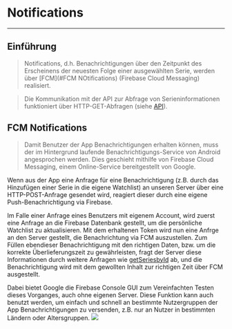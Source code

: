 
# Notifications

---

## Einführung

>Notifications, d.h. Benachrichtigungen über den Zeitpunkt des Erscheinens der neuesten Folge einer ausgewählten Serie, werden über [FCM](#FCM NOtifications) (Firebase Cloud Messaging) realisiert.

>Die Kommunikation mit der API zur Abfrage von Serieninformationen funktioniert über HTTP-GET-Abfragen (siehe [API](api.md#API)).

## FCM Notifications

>Damit Benutzer der App Benachrichtigungen erhalten können, muss der im Hintergrund laufende Benachrichtigungs-Service von Android angesprochen werden. Dies geschieht mithilfe von Firebase Cloud Messaging, einem Online-Service bereitgestellt von Google.

Wenn aus der App eine Anfrage für eine Benachrichtigung (z.B. durch das Hinzufügen einer Serie in die eigene Watchlist) an unseren Server über eine HTTP-POST-Anfrage gesendet wird, reagiert dieser durch eine eigene Push-Benachrichtigung via Firebase.

Im Falle einer Anfrage eines Benutzers mit eigenem Account, wird zuerst eine Anfrage an die Firebase Datenbank gestellt, um die persönliche Watchlist zu aktualisieren. Mit dem erhaltenen Token wird nun eine Anfrge an den Server gestellt, die Benachrichtung via FCM auszustellen. Zum Füllen ebendieser Benachrichtigung mit den richtigen Daten, bzw. um die korrekte Überlieferungszeit zu gewährleisten, fragt der Server diese Informationen durch weitere Anfragen wie [getSeriesbyId](API.md#getSeriesById) ab, und die Benachrichtigung wird mit dem gewollten Inhalt zur richtigen Zeit über FCM ausgestellt.

Dabei bietet Google die Firebase Console GUI zum Vereinfachten Testen dieses Vorganges, auch ohne eigenen Server. Diese Funktion kann auch benutzt werden, um einfach und schnell an bestimmte Nutzergruppen der App Benachrichtigungen zu versenden, z.B. nur an Nutzer in bestimmten Ländern oder Altersgruppen.
![](https://firebase.google.com/docs/cloud-messaging/images/messaging-overview.png)
